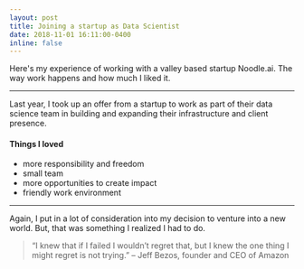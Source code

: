 ```yaml
---
layout: post
title: Joining a startup as Data Scientist
date: 2018-11-01 16:11:00-0400
inline: false
---
```


Here's my experience of working with a valley based startup Noodle.ai. The way work happens and how much I liked it.

***

Last year, I took up an offer from a startup to work as part of their data science team in building and expanding their infrastructure and client presence.

#### Things I loved
<ul>
    <li>more responsibility and freedom</li>
    <li>small team</li>
    <li>more opportunities to create impact</li>
    <li>friendly work environment</li>
</ul>


***

Again, I put in a lot of consideration into my decision to venture into a new world. But, that was something I realized I had to do.

> “I knew that if I failed I wouldn’t regret that, but I knew the one thing I might regret is not trying.” 
> – Jeff Bezos, founder and CEO of Amazon

